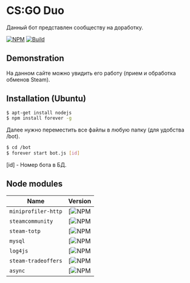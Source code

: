 # CS:GO Duo

Данный бот представлен сообществу на доработку.

[![NPM](https://img.shields.io/npm/v/miniprofiler.svg)](https://www.npmjs.com/package/miniprofiler)
[![Build](https://travis-ci.org/MiniProfiler/node.svg?branch=master)](https://travis-ci.org/MiniProfiler/node)

## Demonstration

На данном сайте можно увидить его работу (прием и обработка обменов Steam).

## Installation (Ubuntu)

```bash
$ apt-get install nodejs
$ npm install forever -g
```
Далее нужно переместить все файлы в любую папку (для удобства /bot).

```bash
$ cd /bot
$ forever start bot.js [id]
```
[id] - Номер бота в БД.

## Node modules

| Name      |Version    |
|-----------|-----------|
| `miniprofiler-http` | [![NPM](https://img.shields.io/npm/v/miniprofiler-http.svg)|
| `steamcommunity` | [![NPM](https://img.shields.io/npm/v/miniprofiler-http.svg)|
| `steam-totp` | [![NPM](https://img.shields.io/npm/v/miniprofiler-http.svg)|
| `mysql` | [![NPM](https://img.shields.io/npm/v/miniprofiler-http.svg)|
| `log4js` | [![NPM](https://img.shields.io/npm/v/miniprofiler-http.svg)|
| `steam-tradeoffers` | [![NPM](https://img.shields.io/npm/v/miniprofiler-http.svg)|
| `async` | [![NPM](https://img.shields.io/npm/v/miniprofiler-http.svg)|
